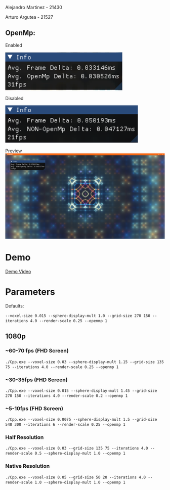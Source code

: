 Alejandro Martinez - 21430

Arturo Argutea - 21527

## OpenMp:
Enabled

![alt text](image-2.png)

Disabled

![alt text](image-3.png)

Preview
![alt text](image-1.png)
# Demo

[Demo Video](Demo.mp4)

# Parameters

Defaults:
```console
--voxel-size 0.015 --sphere-display-mult 1.0 --grid-size 270 150 --iterations 4.0 --render-scale 0.25 --openmp 1
```

## 1080p
### ~60-70 fps (FHD Screen)
```console
./Cpp.exe --voxel-size 0.03 --sphere-display-mult 1.15 --grid-size 135 75 --iterations 4.0 --render-scale 0.25 --openmp 1
```

### ~30-35fps (FHD Screen)
```console
./Cpp.exe --voxel-size 0.015 --sphere-display-mult 1.45 --grid-size 270 150 --iterations 4.0 --render-scale 0.2 --openmp 1
```

### ~5-10fps (FHD Screen)
```console
./Cpp.exe --voxel-size 0.0075 --sphere-display-mult 1.5 --grid-size 540 300 --iterations 6 --render-scale 0.25 --openmp 1
```


### Half Resolution
```console
./Cpp.exe --voxel-size 0.03 --grid-size 135 75 --iterations 4.0 --render-scale 0.5 --sphere-display-mult 1.0 --openmp 1 
```

### Native Resolution
```console
./Cpp.exe --voxel-size 0.05 --grid-size 50 20 --iterations 4.0 --render-scale 1.0 --sphere-display-mult 1.0 --openmp 1 
```